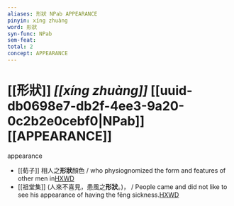 ```yaml
---
aliases: 形狀 NPab APPEARANCE
pinyin: xíng zhuàng
word: 形狀
syn-func: NPab
sem-feat: 
total: 2
concept: APPEARANCE 
---
```

# [[形狀]] *[[xíng zhuàng]]*  [[uuid-db0698e7-db2f-4ee3-9a20-0c2b2e0cebf0|NPab]] [[APPEARANCE]]
appearance
 - [[荀子]] 相人之**形狀**顏色 / who physiognomized the form and features of other men in[HXWD](https://hxwd.org/textview.html?location=KR3a0002_tls_005-1a.8)
 - [[祖堂集]] (人來不喜見，患風之**形狀**。)， / People came and did not like to see his appearance of having the fēng sickness.[HXWD](https://hxwd.org/textview.html?location=KR6q0002_Yan_002-1067a.13)